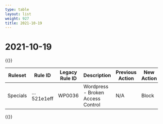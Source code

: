 ```yaml
---
type: table
layout: list
weight: 927
title: 2021-10-19
---
```


# 2021-10-19

{{<table-wrap>}}<table style="width: 100%">

<thead>
  <tr>
    <th>Ruleset</th>
    <th>Rule ID</th>
    <th>Legacy Rule ID</th>
    <th>Description</th>
    <th>Previous Action</th>
    <th>New Action</th>
  </tr>
</thead>
<tbody>
  <tr>
    <td>Specials</td>
    <td>…521e1eff</td>
    <td>WP0036</td>
    <td>Wordpress - Broken Access Control</td>
    <td>N/A</td>
    <td>Block</td>
  </tr>
</tbody>

</table>{{</table-wrap>}}
